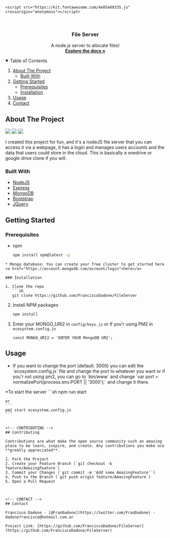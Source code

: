     <script src="https://kit.fontawesome.com/4e85e69335.js" crossorigin="anonymous"></script>

<!-- PROJECT LOGO -->
<br />
<p align="center">
  <a href="https://github.com/FranciscoDadone/FileServer">
<i class="fas fa-server"></i>
  </a>

  <h3 align="center">File Server</h3>

  <p align="center">
  A node.js server to allocate files!
<br />
    <a href="https://github.com/FranciscoDadone/FileServer"><strong>Explore the docs »</strong></a>
    <br />
  </p>
</p>



<!-- TABLE OF CONTENTS -->
<details open="open">
  <summary>Table of Contents</summary>
  <ol>
    <li>
      <a href="#about-the-project">About The Project</a>
      <ul>
        <li><a href="#built-with">Built With</a></li>
      </ul>
    </li>
    <li>
      <a href="#getting-started">Getting Started</a>
      <ul>
        <li><a href="#prerequisites">Prerequisites</a></li>
        <li><a href="#installation">Installation</a></li>
      </ul>
    </li>
    <li><a href="#usage">Usage</a></li>
    <li><a href="#contact">Contact</a></li>
  </ol>
</details>



<!-- ABOUT THE PROJECT -->
## About The Project

![](images/login.png)
![](images/register.png)
![](images/home.png)

I created this project for fun, and it's a nodeJS file server that you can access it via a webpage, it has a login and manages users accounts and the data that users could store in the cloud. This is basically a onedrive or google drive clone if you will.

### Built With

* [NodeJS](https://nodejs.org)
* [Express](https://expressjs.com)
* [MongoDB](https://account.mongodb.com/account/login?n=%2Fv2%2F5e8f71fa634bbb370511fc1f&nextHash=%23clusters%2Fconnect%3FclusterId%3DCluster0)
* [Bootstrap](https://getbootstrap.com)
* [JQuery](https://jquery.com)



<!-- GETTING STARTED -->
## Getting Started

### Prerequisites

* npm
  ```sh
  npm install npm@latest -g
```
* Mongo database: You can create your free cluster to get started here <a href="https://account.mongodb.com/account/login">here</a>

### Installation

1. Clone the repo
   ```sh
   git clone https://github.com/FranciscoDadone/FileServer
   ```
2. Install NPM packages
   ```sh
   npm install
   ```
3. Enter your MONGO_URI2 in `config/keys.js` or if you'r using PM2 in `ecosystem.config.js`
   ```JS
   const MONGO_URI2 = 'ENTER YOUR MongoDB URI';
   ```



<!-- USAGE EXAMPLES -->
## Usage

* If you want to change the port (default: 3000) you can edit the ´ecosystem.config.js´ file and change the port to whatever you want or if you'r not using pm2, you can go to ´bin/www´ and change ´var port = normalizePort(process.env.PORT || '3000');´ and change it there.

*To start the server
  ´´´sh
   npm run start
  ```
  or
  ´´´
  pm2 start ecosystem.config.js
  ´´´


<!-- CONTRIBUTING -->
## Contributing

Contributions are what make the open source community such an amazing place to be learn, inspire, and create. Any contributions you make are **greatly appreciated**.

1. Fork the Project
2. Create your Feature Branch (`git checkout -b feature/AmazingFeature`)
3. Commit your Changes (`git commit -m 'Add some AmazingFeature'`)
4. Push to the Branch (`git push origin feature/AmazingFeature`)
5. Open a Pull Request



<!-- CONTACT -->
## Contact

Francisco Dadone - [@FranDadone](https://twitter.com/FranDadone) - dadonefrancisco@hotmail.com.ar

Project Link: [https://github.com/FranciscoDadone/FileServer](https://github.com/FranciscoDadone/FileServer)
